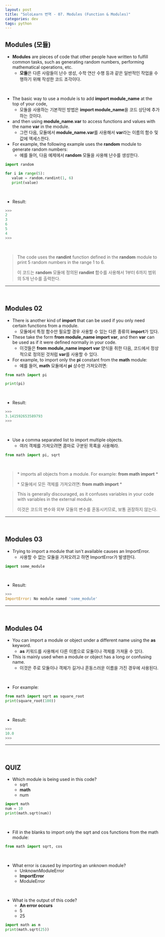 ```yaml
---
layout: post
title: "SoloLearn 번역 - 07. Modules (Function & Modules)"
categories: dev
tags: python
---
```


## Modules (모듈)

- **Modules** are pieces of code that other people have written to fulfill common tasks, such as generating random numbers, performing mathematical operations, etc.
  - **모듈**은 다른 사람들이 난수 생성, 수학 연산 수행 등과 같은 일반적인 작업을 수행하기 위해 작성한 코드 조각이다.

<br>

- The basic way to use a module is to add **import module_name** at the top of your code,
  - 모듈을 사용하는 기본적인 방법은 **import module_name**을 코드 상단에 추가하는 것이다.
- and then using **module_name.var** to access functions and values with the name **var** in the module.
  - 그런 다음, 모듈에서 **module_name.var**를 사용해서 **var**라는 이름의 함수 및 값에 액세스한다.
- For example, the following example uses the **random** module to generate random numbers:
  - 예를 들어, 다음 예제에서 **random** 모듈을 사용해 난수를 생성한다.

```python
import random

for i in range(5):
   value = random.randint(1, 6)
   print(value)
```

<br>

- Result:

```python
>>>
2
3
6
5
4
>>>
```

<br>

> The code uses the **randint** function defined in the **random** module to print 5 random numbers in the range 1 to 6.
>
> 이 코드는 **random** 모듈에 정의된 **randint** 함수를 사용해서 1부터 6까지 범위의 5개 난수를 출력한다.

------

<br>

## Modules 02

- There is another kind of **import** that can be used if you only need certain functions from a module.
  - 모듈에서 특정 함수만 필요할 경우 사용할 수 있는 다른 종류의 **import**가 있다.
- These take the form **from module_name import var**, and then **var** can be used as if it were defined normally in your code.
  - 이것들은 **from module_name import var** 양식을 취한 다음, 코드에서 정상적으로 정의된 것처럼 **var**를 사용할 수 있다.
- For example, to import only the **pi** constant from the **math** module:
  - 예를 들어, **math** 모듈에서 **pi** 상수만 가져오려면:

```python
from math import pi

print(pi)
```

<br>

- Result:

```python
>>>
3.141592653589793
>>>
```

<br>

- Use a comma separated list to import multiple objects.
  - 여러 객체를 가져오려면 콤마로 구분된 목록을 사용해라.

```python
from math import pi, sqrt
```

<br>

> \* imports all objects from a module. For example: **from math import** \*
>
> \* 모듈에서 모든 객체를 가져오려면: **from math import** \*

> This is generally discouraged, as it confuses variables in your code with variables in the external module.
>
> 이것은 코드의 변수와 외부 모듈의 변수를 혼동시키므로, 보통 권장하지 않는다.

------

<br>

## Modules 03

- Trying to import a module that isn't available causes an ImportError.
  - 사용할 수 없는 모듈을 가져오려고 하면 ImportError가 발생한다.

```python
import some_module
```

<br>

- Result:

```python
>>>
ImportError: No module named 'some_module'
```

------

<br>

## Modules 04

- You can import a module or object under a different name using the **as** keyword.
  - **as** 키워드를 사용해서 다른 이름으로 모듈이나 객체를 가져올 수 있다.
- This is mainly used when a module or object has a long or confusing name.
  - 이것은 주로 모듈이나 객체가 길거나 혼동스러운 이름을 가진 경우에 사용된다.

<br>

- For example:

```python
from math import sqrt as square_root
print(square_root(100))
```

<br>

- Result:

```python
>>>
10.0
>>>
```

------

<br>

## QUIZ

- Which module is being used in this code?
  - sqrt
  - **math**
  - num

```python
import math
num = 10
print(math.sqrt(num))
```

<br>

- Fill in the blanks to import only the sqrt and cos functions from the math module:

```python
from math import sqrt, cos
```

<br>

- What error is caused by importing an unknown module?
  - UnknownModuleError
  - **ImportError**
  - ModuleError

<br>

- What is the output of this code?
  - **An error occurs**
  - 5
  - 25

```python
import math as m
print(math.sqrt(25))
```

<br>